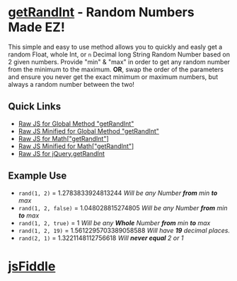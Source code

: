 [getRandInt](https://github.com/JDMcKinstry/JavaScript-getRandInt) - Random Numbers Made EZ!
================================

This simple and easy to use method allows you to quickly and easly get a random Float, whole Int, or `n` Decimal long String Random Number based on 2 given numbers. Provide "min" & "max" in order to get any random number from the minimum to the maximum. **OR**, swap the order of the parameters and ensure you never get the exact minimum or maximum numbers, but always a random number between the two!

## Quick Links
 - [Raw JS for Global Method "getRandInt"](https://rawgit.com/JDMcKinstry/JavaScript-getRandInt/master/window.getRandInt.js)
  - [Raw JS Minified for Global Method "getRandInt"](https://rawgit.com/JDMcKinstry/JavaScript-getRandInt/master/window.getRandInt.min.js)
 - [Raw JS for Math["getRandInt"]](https://rawgit.com/JDMcKinstry/JavaScript-getRandInt/master/Math.getRandInt.js)
  - [Raw JS Minified for Math["getRandInt"]](https://rawgit.com/JDMcKinstry/JavaScript-getRandInt/master/Math.getRandInt.min.js)
 - [Raw JS for jQuery.getRandInt](https://rawgit.com/JDMcKinstry/JavaScript-getRandInt/master/jQuery.getRandInt.js)

Example Use
---
 - `rand(1, 2)` = 1.2783833924813244 <i>Will be any Number **from** min **to** max</i>
 - `rand(1, 2, false)` = 1.048028815274805 <i>Will be any Number **from** min **to** max</i>
 - `rand(1, 2, true)` = 1 <i>Will be any **Whole** Number **from** min **to** max</i>
 - `rand(1, 2, 19)` = 1.5612295703389058588 <i>Will have **19** decimal places.</i>
 - `rand(2, 1)` = 1.3221148112756618 <i>Will **never equal** 2 or 1</i>

# [jsFiddle](http://jsfiddle.net/SpYk3/2aj6v0v2/)

